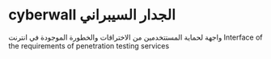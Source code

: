 # cyberwall                                      الجدار السيبراني   
واجهة لحماية المستتخدمين من الاختراقات والخطورة الموجودة في انترنت                                                        Interface of the requirements of penetration testing services  
